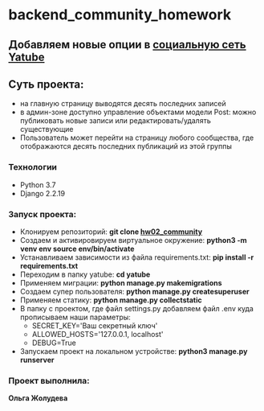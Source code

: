 # backend_community_homework

## Добавляем новые опции в [социальную сеть Yatube](https://github.com/Olga-Zholudeva/yatube_project)

## Суть проекта:

- на главную страницу выводятся десять последних записей
- в админ-зоне доступно управление объектами модели Post: можно публиковать новые записи или редактировать/удалять существующие
- Пользователь может перейти на страницу любого сообщества, где отображаются десять последних публикаций из этой группы

### Технологии
- Python 3.7
- Django 2.2.19

### Запуск проекта:

- Клонируем репозиторий: **git clone [hw02_community](https://github.com/Olga-Zholudeva/hw02_community)**
- Cоздаем и активировируем виртуальное окружение: **python3 -m venv env source env/bin/activate**
- Устанавливаем зависимости из файла requirements.txt: **pip install -r requirements.txt**
- Переходим в папку yatube: **cd yatube**
- Применяем миграции: **python manage.py makemigrations**
- Создаем супер пользователя: **python manage.py createsuperuser**
- Применяем статику: **python manage.py collectstatic**
- В папку с проектом, где файл settings.py добавляем файл .env куда прописываем наши параметры:
  - SECRET_KEY='Ваш секретный ключ'
  - ALLOWED_HOSTS='127.0.0.1, localhost'
  - DEBUG=True
- Запускаем проект на локальном устройстве: **python3 manage.py runserver**

### Проект выполнила:

**Ольга Жолудева**



